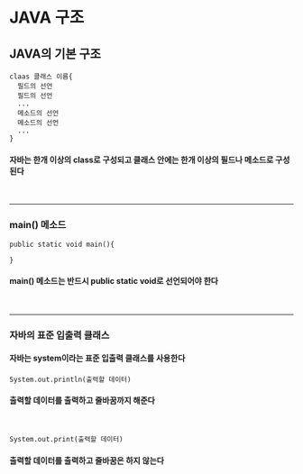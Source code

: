# JAVA 구조

## JAVA의 기본 구조
```
claas 클래스 이름{
  필드의 선언
  필드의 선언
  ...
  메소드의 선언
  메소드의 선언
  ...
}
```
#### 자바는 한개 이상의 class로 구성되고 클래스 안에는 한개 이상의 필드나 메소드로 구성된다
<br>

- - -
### main() 메소드
```
public static void main(){

}
```
#### main() 메소드는 반드시 public static void로 선언되어야 한다
<br>

- - -
### 자바의 표준 입출력 클래스
#### 자바는 system이라는 표준 입출력 클래스를 사용한다
```
System.out.println(출력할 데이터)
```
#### 출력할 데이터를 출력하고 줄바꿈까지 해준다
<br>

```
System.out.print(출력할 데이터)
```
#### 출력할 데이터를 출력하고 줄바꿈은 하지 않는다

